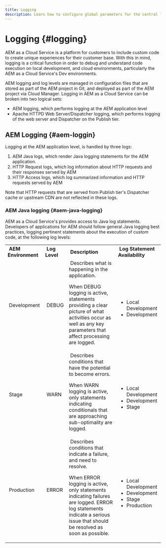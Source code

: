 ```yaml
---
title: Logging
description: Learn how to configure global parameters for the central logging service, specific settings for the individual services or how to request data logging.
---
```


# Logging {#logging}

AEM as a Cloud Service is a platform for customers to include custom code to create unique experiences for their customer base. With this in mind, logging is a critical function in order to debug and understand code execution on local development, and cloud environments, particularly the AEM as a Cloud Service's Dev environments.

AEM logging and log levels are managed in configuration files that are stored as part of the AEM project in Git, and deployed as part of the AEM project via Cloud Manager. Logging in AEM as a Cloud Service can be broken into two logical sets:

* AEM logging, which performs logging at the AEM application level
* Apache HTTPD Web Server/Dispatcher logging, which performs logging of the web server and Dispatcher on the Publish tier.

## AEM Logging {#aem-loggin}

Logging at the AEM application level, is handled by three logs:

1. AEM Java logs, which render Java logging statements for the AEM application.
1. HTTP Request logs, which log information about HTTP requests and their responses served by AEM
1. HTTP Access logs, which log summarized information and HTTP requests served by AEM

Note that HTTP requests that are served from Publish tier's Dispatcher cache or upstream CDN are not reflected in these logs.

### AEM Java logging {#aem-java-logging}

AEM as a Cloud Service's provides access to Java log statements. Developers of applications for AEM should follow general Java logging best practices, logging pertinent statements about the execution of custom code, at the following log levels:

<table>
<tbody>
<tr>
<td>&nbsp;<b>AEM Environment</b></td>
<td>&nbsp;<b>Log Level</b></td>
<td>&nbsp;<b>Description</b></td>
<td>&nbsp;<b>Log Statement Availability</b></td>
</tr>
<tr>
<td>&nbsp;Development</td>
<td>&nbsp;DEBUG</td>
<td>&nbsp;Describes what is happening in the application.

When DEBUG logging is active, statements providing a clear picture of what activities occur as well as any key parameters that affect processing are logged.</td>
<td>&nbsp;<ul>
<li> Local Development</li>
<li>Development</li>
</ul></td>
</tr>
<tr>
<td>&nbsp;Stage</td>
<td>&nbsp;WARN</td>
<td>&nbsp;Describes conditions that have the potential to become errors.

When WARN logging is active, only statements indicating conditionals that are approaching sub-optimality are logged.</td>
<td>&nbsp;<ul>
<li> Local Development</li>
<li>Development</li>
<li>Stage</li>
</ul></td>
</tr>
<tr>
<td>&nbsp;Production</td>
<td>&nbsp;ERROR</td>
<td>&nbsp;Describes conditions that indicate a failure, and need to resolve.

When ERROR logging is active, only statements indicating failures are logged. ERROR log statements indicate a serious issue that should be resolved as soon as possible.</td>
<td>&nbsp;<ul>
<li> Local Development</li>
<li>Development</li>
<li>Stage</li>
<li>Production</li>
</ul></td>
</tr>
</tbody>
</table>